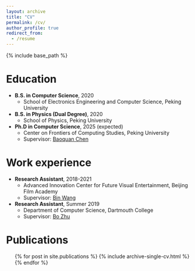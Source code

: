 ```yaml
---
layout: archive
title: "CV"
permalink: /cv/
author_profile: true
redirect_from:
  - /resume
---
```


{% include base_path %}

Education
======
* **B.S. in Computer Science**, 2020
  * School of Electronics Engineering and Computer Science, Peking University
* **B.S. in Physics (Dual Degree)**, 2020
  * School of Physics, Peking University
* **Ph.D in Computer Science**, 2025 (expected)
  * Center on Frontiers of Computing Studies, Peking University
  * Supervisor: [Baoquan Chen](https://cfcs.pku.edu.cn/baoquan/)

Work experience
======
* **Research Assistant**, 2018-2021
  * Advanced Innovation Center for Future Visual Entertainment, Beijing Film Academy
  * Supervisor: [Bin Wang](https://binwangbfa.github.io/)
* **Research Assistant**, Summer 2019
  * Department of Computer Science, Dartmouth College
  * Supervisor: [Bo Zhu](https://cs.dartmouth.edu/~bozhu/)

Publications
======
  <ul>{% for post in site.publications %}
    {% include archive-single-cv.html %}
  {% endfor %}</ul>

<!--  
Talks
======
  <ul>{% for post in site.talks %}
    {% include archive-single-talk-cv.html %}
  {% endfor %}</ul>
  
Teaching
======
  <ul>{% for post in site.teaching %}
    {% include archive-single-cv.html %}
  {% endfor %}</ul>
  
Service and leadership
======
* Currently signed in to 43 different slack teams
-->

